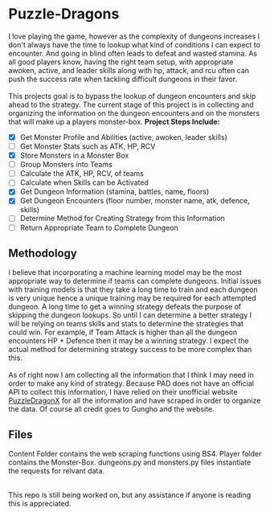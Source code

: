 # Puzzle-Dragons

I love playing the game, however as the complexity of dungeons increases I don't always have the time to lookup what kind of conditions I can expect to encounter. And going in blind often leads to defeat and wasted stamina. As all good players know, having the right team setup, with appropriate awoken, active, and leader skills along with hp, attack, and rcu often can push the success rate when tackling difficult dungeons in their favor.<br><br> This projects goal is to bypass the lookup of dungeon encounters and skip ahead to the strategy. The current stage of this project is in collecting and organizing the information on the dungeon encounters and on the monsters that will make up a players monster-box. <b>Project Steps Include:</b>

-   [x] Get Monster Profile and Abilities (active, awoken, leader skills)
-   [ ] Get Monster Stats such as ATK, HP, RCV
-   [x] Store Monsters in a Monster Box
-   [ ] Group Monsters into Teams
-   [ ] Calculate the ATK, HP, RCV, of teams
-   [ ] Calculate when Skills can be Activated
-   [x] Get Dungeon Information (stamina, battles, name, floors)
-   [x] Get Dungeon Encounters (floor number, monster name, atk, defence, skills)
-   [ ] Determine Method for Creating Strategy from this Information
-   [ ] Return Appropriate Team to Complete Dungeon

## Methodology

I believe that incorporating a machine learning model may be the most appropriate way to determine if teams can complete dungeons. Initial issues with training models is that they take a long time to train and each dungeon is very unique hence a unique training may be required for each attempted dungeon. A long time to get a winning strategy defeats the purpose of skipping the dungeon lookups. So until I can determine a better strategy I will be relying on teams skills and stats to determine the strategies that could win. For example, if Team Attack is higher than all the dungeon encounters HP + Defence then it may be a winning strategy. I expect the actual method for determining strategy success to be more complex than this. <br><br> As of right now I am collecting all the information that I think I may need in order to make any kind of strategy. Because PAD does not have an official API to collect this information, I have relied on their unofficial website <a href="http://www.puzzledragonx.com/en/monster.asp?n=6128">PuzzleDragonX</a> for all the information and have scraped in order to organize the data. Of course all credit goes to Gungho and the website.

## Files

Content Folder contains the web scraping functions using BS4. Player folder contains the Monster-Box. dungeons.py and monsters.py files instantiate the requests for relvant data.
<br><br>

This repo is still being worked on, but any assistance if anyone is reading this is appreciated.

